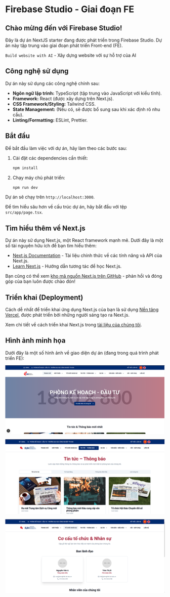 # Firebase Studio - Giai đoạn FE

## Chào mừng đến với Firebase Studio!

Đây là dự án NextJS starter đang được phát triển trong Firebase Studio. Dự án này tập trung vào giai đoạn phát triển Front-end (FE).

`Build website with AI` - Xây dựng website với sự hỗ trợ của AI

## Công nghệ sử dụng

Dự án này sử dụng các công nghệ chính sau:

-   **Ngôn ngữ lập trình:** TypeScript (tập trung vào JavaScript với kiểu tĩnh).
-   **Framework:** React (được xây dựng trên Next.js).
-   **CSS Framework/Styling:** Tailwind CSS.
-   **State Management:** (Nếu có, sẽ được bổ sung sau khi xác định rõ nhu cầu).
-   **Linting/Formatting:** ESLint, Prettier.

## Bắt đầu

Để bắt đầu làm việc với dự án, hãy làm theo các bước sau:

1.  Cài đặt các dependencies cần thiết:

    ```bash
    npm install
    ```

2.  Chạy máy chủ phát triển:

    ```bash
    npm run dev
    ```

Dự án sẽ chạy trên `http://localhost:3000`.

Để tìm hiểu sâu hơn về cấu trúc dự án, hãy bắt đầu với tệp `src/app/page.tsx`.

## Tìm hiểu thêm về Next.js

Dự án này sử dụng Next.js, một React framework mạnh mẽ. Dưới đây là một số tài nguyên hữu ích để bạn tìm hiểu thêm:

-   [Next.js Documentation](https://nextjs.org/docs) - Tài liệu chính thức về các tính năng và API của Next.js.
-   [Learn Next.js](https://nextjs.org/learn) - Hướng dẫn tương tác để học Next.js.

Bạn cũng có thể xem [kho mã nguồn Next.js trên GitHub](https://github.com/vercel/next.js/) - phản hồi và đóng góp của bạn luôn được chào đón!

## Triển khai (Deployment)

Cách dễ nhất để triển khai ứng dụng Next.js của bạn là sử dụng [Nền tảng Vercel](https://vercel.com/new?utm_medium=default-template&filter=next.js&utm_source=create-next-app&utm_campaign=create-next-app-readme), được phát triển bởi những người sáng tạo ra Next.js.

Xem chi tiết về cách triển khai Next.js trong [tài liệu của chúng tôi](https://nextjs.org/docs/deployment).

## Hình ảnh minh họa

Dưới đây là một số hình ảnh về giao diện dự án (đang trong quá trình phát triển FE):

![Giao diện trang chủ](image.png)

![Một phần khác của giao diện](image-1.png)

![Ví dụ về components](image-2.png)

